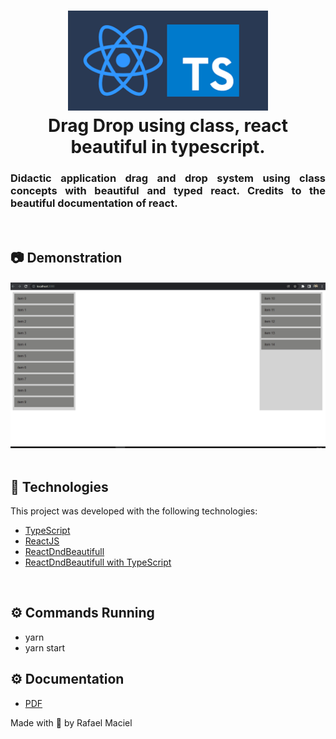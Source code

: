 <h1 align="center">
  <img alt="" title="typescript fundamentals" src=".github/demostration_aplication.png" width="320px" />
  <br>
  Drag Drop using class, react beautiful in typescript. 
</h1>


<h3 align="justify">
Didactic application drag and drop system using class concepts with beautiful and typed react. Credits to the beautiful documentation of react.
</h3>
<br>

## 📷 Demonstration

<div align="center" >
<h4 align="left"></h4>
  <img src=".github/demostration_aplication_2.gif">
</div>
<br>

## 🚀 Technologies

This project was developed with the following technologies:

- [TypeScript](https://www.typescriptlang.org/docs/)
- [ReactJS](https://reactjs.org/)
- [ReactDndBeautifull](https://github.com/atlassian/react-beautiful-dnd)
- [ReactDndBeautifull with TypeScript](https://github.com/atlassian/react-beautiful-dnd/blob/master/docs/guides/types.md)

<br>

## ⚙ Commands Running
- yarn
- yarn start

## ⚙ Documentation
- <a href=".github/documentation.pdf">PDF</a>

Made with 💜 by Rafael Maciel
